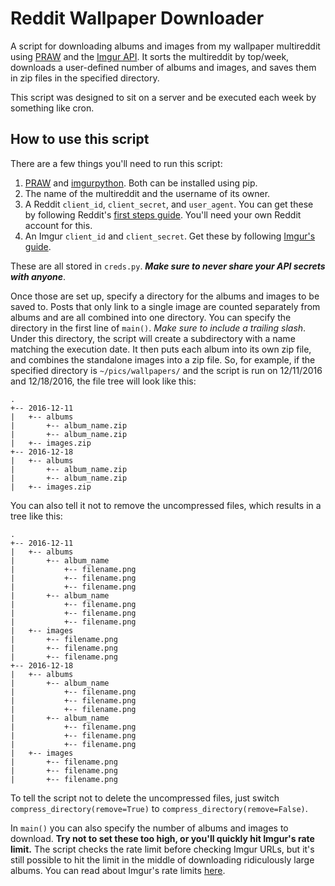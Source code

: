 # Reddit Wallpaper Downloader

A script for downloading albums and images from my wallpaper multireddit using
[PRAW](https://praw.readthedocs.io/en/latest/) and the [Imgur API](http://api.imgur.com/).
It sorts the multireddit by top/week, downloads a user-defined number of albums and images,
and saves them in zip files in the specified directory.

This script was designed to sit on a server and be executed each week by something like cron.


## How to use this script

There are a few things you'll need to run this script:

1. [PRAW](https://praw.readthedocs.io/en/latest/) and [imgurpython](https://github.com/Imgur/imgurpython).
Both can be installed using pip.
2. The name of the multireddit and the username of its owner.
3. A Reddit `client_id`, `client_secret`, and `user_agent`. You can get these
by following Reddit's [first steps guide](https://github.com/reddit/reddit/wiki/OAuth2-Quick-Start-Example#first-steps).
You'll need your own Reddit account for this.
4. An Imgur `client_id` and `client_secret`. Get these by following [Imgur's guide](http://api.imgur.com/#registerapp).

These are all stored in `creds.py`. **_Make sure to never share your API secrets with anyone_**.

Once those are set up, specify a directory for the albums and images to be saved to.
Posts that only link to a single image are counted separately from albums and are all combined into one directory.
You can specify the directory in the first line of `main()`. _Make sure to include a trailing slash_.
Under this directory, the script will create a subdirectory with a name matching the
execution date. It then puts each album into its own zip file, and combines the standalone images
into a zip file.
So, for example, if the specified directory is `~/pics/wallpapers/` and
the script is run on 12/11/2016 and 12/18/2016, the file tree will look like this:

```
.
+-- 2016-12-11
|   +-- albums
|       +-- album_name.zip
|       +-- album_name.zip
|   +-- images.zip
+-- 2016-12-18
|   +-- albums
|       +-- album_name.zip
|       +-- album_name.zip
|   +-- images.zip
```

You can also tell it not to remove the uncompressed files, which results in a tree like this:

```
.
+-- 2016-12-11
|   +-- albums
|       +-- album_name
|           +-- filename.png
|           +-- filename.png
|           +-- filename.png
|       +-- album_name
|           +-- filename.png
|           +-- filename.png
|           +-- filename.png
|   +-- images
|       +-- filename.png
|       +-- filename.png
|       +-- filename.png
+-- 2016-12-18
|   +-- albums
|       +-- album_name
|           +-- filename.png
|           +-- filename.png
|           +-- filename.png
|       +-- album_name
|           +-- filename.png
|           +-- filename.png
|           +-- filename.png
|   +-- images
|       +-- filename.png
|       +-- filename.png
|       +-- filename.png
```

To tell the script not to delete the uncompressed files,
just switch `compress_directory(remove=True)` to `compress_directory(remove=False)`.

In `main()` you can also specify the number of albums and images to download.
**Try not to set these too high, or you'll quickly hit Imgur's rate limit.**
The script checks the rate limit before checking Imgur URLs, but it's still possible
to hit the limit in the middle of downloading ridiculously large albums. You can read
about Imgur's rate limits [here](http://api.imgur.com/#limits).
